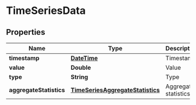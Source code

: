 
# TimeSeriesData

## Properties
Name | Type | Description | Notes
------------ | ------------- | ------------- | -------------
**timestamp** | [**DateTime**](DateTime.md) | Timestamp | 
**value** | **Double** | Value | 
**type** | **String** | Type | 
**aggregateStatistics** | [**TimeSeriesAggregateStatistics**](TimeSeriesAggregateStatistics.md) | Aggregate statistics |  [optional]



